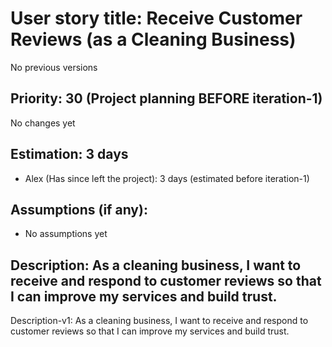 # User story title: Receive Customer Reviews (as a Cleaning Business)
No previous versions

## Priority: 30 (Project planning BEFORE iteration-1)
No changes yet

## Estimation: 3 days
* Alex (Has since left the project): 3 days (estimated before iteration-1)

## Assumptions (if any):
* No assumptions yet

## Description: As a cleaning business, I want to receive and respond to customer reviews so that I can improve my services and build trust.
Description-v1: As a cleaning business, I want to receive and respond to customer reviews so that I can improve my services and build trust.